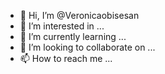 - 👋 Hi, I’m @Veronicaobisesan
- 👀 I’m interested in ...
- 🌱 I’m currently learning ...
- 💞️ I’m looking to collaborate on ...
- 📫 How to reach me ...

<!---
Veronicaobisesan/Veronicaobisesan is a ✨ special ✨ repository because its `README.md` (this file) appears on your GitHub profile.
You can click the Preview link to take a look at your changes.
--->
